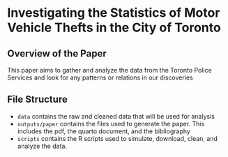 # Investigating the Statistics of Motor Vehicle Thefts in the City of Toronto

## Overview of the Paper

This paper aims to gather and analyze the data from the Toronto Police Services and look for any patterns or relations in our discoveries

## File Structure

-   `data` contains the raw and cleaned data that will be used for analysis
-   `outputs/paper` contains the files used to generate the paper. This includes the pdf, the quarto document, and the bibliography
-   `scripts` contains the R scripts used to simulate, download, clean, and analyze the data.
